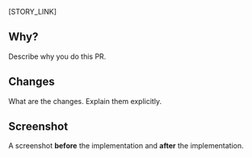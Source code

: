 [STORY_LINK]

## Why?
Describe why you do this PR.

## Changes
What are the changes. Explain them explicitly.

## Screenshot
A screenshot **before** the implementation and **after** the implementation.